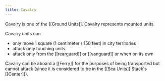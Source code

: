 ```yaml
---
title: Cavalry
---
```

Cavalry is one of the [[Ground Units]]. Cavalry represents mounted units. 

Cavalry units can
- only move 1 square (1 centimeter / 150 feet) in city territories
- attack only touching units 
- attack only from the [[rearguard]] or [[vanguard]] or when on its own

Cavalry can be aboard a [[Ferry]] for the purposes of being transported but cannot attack (since it is considered to be in the [[Sea Units]] Stack's [[Center]]).
